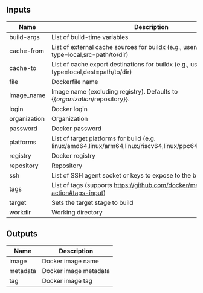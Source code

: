 <!-- markdownlint-disable -->

## Inputs

| Name | Description | Default | Required |
|------|-------------|---------|----------|
| build-args | List of build-time variables | N/A | false |
| cache-from | List of external cache sources for buildx (e.g., user/app:cache, type=local,src=path/to/dir) | type=gha | false |
| cache-to | List of cache export destinations for buildx (e.g., user/app:cache, type=local,dest=path/to/dir) | type=gha,mode=max | false |
| file | Dockerfile name | Dockerfile | false |
| image\_name | Image name (excluding registry). Defaults to {{$organization/$repository}}. |  | false |
| login | Docker login |  | false |
| organization | Organization | N/A | true |
| password | Docker password |  | false |
| platforms | List of target platforms for build (e.g. linux/amd64,linux/arm64,linux/riscv64,linux/ppc64le,linux/s390x,etc) | linux/amd64 | false |
| registry | Docker registry | N/A | true |
| repository | Repository | N/A | true |
| ssh | List of SSH agent socket or keys to expose to the build | N/A | false |
| tags | List of tags (supports https://github.com/docker/metadata-action#tags-input) | N/A | false |
| target | Sets the target stage to build |  | false |
| workdir | Working directory | ./ | false |


## Outputs

| Name | Description |
|------|-------------|
| image | Docker image name |
| metadata | Docker image metadata |
| tag | Docker image tag |
<!-- markdownlint-restore -->
